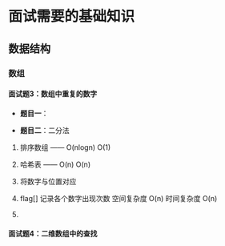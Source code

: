 # 面试需要的基础知识

## 数据结构

### 数组

#### 面试题3：数组中重复的数字

* **题目一**：

* **题目二**：二分法


1. 排序数组 —— O(nlogn) O(1)

2. 哈希表 —— O(n) O(n)

3. 将数字与位置对应

1. flag[] 记录各个数字出现次数
    空间复杂度 O(n)
    时间复杂度 O(n)
2. 

#### 面试题4：二维数组中的查找